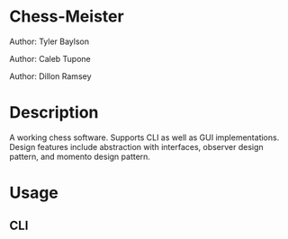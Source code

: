 # Chess-Meister
Author: Tyler Baylson

Author: Caleb Tupone

Author: Dillon Ramsey

# Description
A working chess software. Supports CLI as well as GUI implementations. Design features include abstraction with interfaces, observer design pattern, and momento design pattern.

# Usage
## CLI
